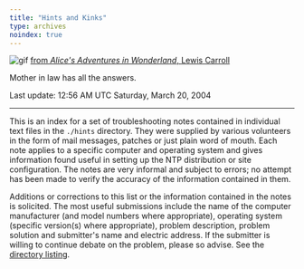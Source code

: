 ```yaml
---
title: "Hints and Kinks"
type: archives
noindex: true
---
```


![gif](/documentation/pic/alice35.gif) [from _Alice's Adventures in Wonderland_, Lewis Carroll](/reflib/pictures/)

Mother in law has all the answers.

Last update: 12:56 AM UTC Saturday, March 20, 2004

* * *

This is an index for a set of troubleshooting notes contained in individual text files in the <code>./hints</code> directory. They were supplied by various volunteers in the form of mail messages, patches or just plain word of mouth. Each note applies to a specific computer and operating system and gives information found useful in setting up the NTP distribution or site configuration. The notes are very informal and subject to errors; no attempt has been made to verify the accuracy of the information contained in them.

Additions or corrections to this list or the information contained in the notes is solicited. The most useful submissions include the name of the computer manufacturer (and model numbers where appropriate), operating system (specific version(s) where appropriate), problem description, problem solution and submitter's name and electric address. If the submitter is willing to continue debate on the problem, please so advise. See the [directory listing](/documentation/hints/toc/).